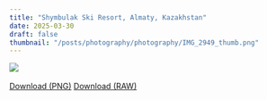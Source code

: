 ```yaml
---
title: "Shymbulak Ski Resort, Almaty, Kazakhstan"
date: 2025-03-30
draft: false
thumbnail: "/posts/photography/photography/IMG_2949_thumb.png"
---
```

<img src="/posts/photography/photography/IMG_2949_thumb.png">
<br>
<br>
<a href="https://www.icloud.com/iclouddrive/0e0eYma_fbm_HNyaPyzhLowag#IMG_2949_edited" class="btn">Download (PNG)</a>
<a href="https://www.icloud.com/iclouddrive/0b4ztx3NStdmXAxrjAvxnDu_g#IMG_2949" class="btn">Download (RAW)</a>
